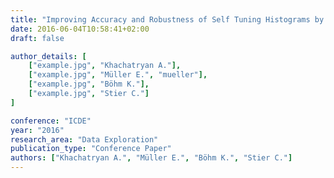 ```yaml
---
title: "Improving Accuracy and Robustness of Self Tuning Histograms by Subspace Clustering"
date: 2016-06-04T10:58:41+02:00
draft: false

author_details: [
    ["example.jpg", "Khachatryan A."],
    ["example.jpg", "Müller E.", "mueller"],
    ["example.jpg", "Böhm K."],
    ["example.jpg", "Stier C."]
]

conference: "ICDE"
year: "2016"
research_area: "Data Exploration"
publication_type: "Conference Paper"
authors: ["Khachatryan A.", "Müller E.", "Böhm K.", "Stier C."]
---
```


